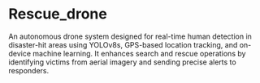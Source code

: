 # Rescue_drone
An autonomous drone system designed for real-time human detection in disaster-hit areas using YOLOv8s, GPS-based location tracking, and on-device machine learning. It enhances search and rescue operations by identifying victims from aerial imagery and sending precise alerts to responders.
